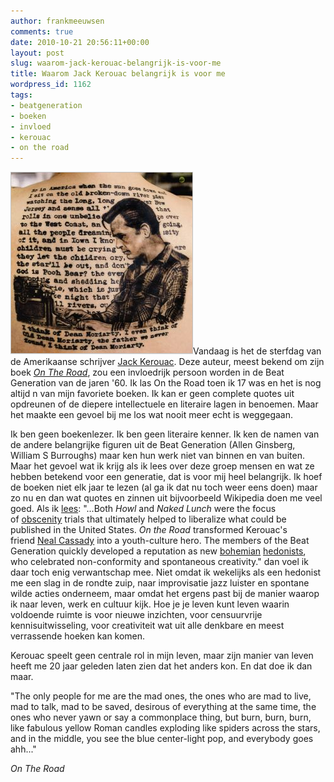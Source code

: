 ```yaml
---
author: frankmeeuwsen
comments: true
date: 2010-10-21 20:56:11+00:00
layout: post
slug: waarom-jack-kerouac-belangrijk-is-voor-me
title: Waarom Jack Kerouac belangrijk is voor me
wordpress_id: 1162
tags:
- beatgeneration
- boeken
- invloed
- kerouac
- on the road
---
```


![](../images/uploadimages/kerouac.png)Vandaag is het de sterfdag van de Amerikaanse schrijver [Jack Kerouac](http://en.wikipedia.org/wiki/Jack_Kerouac). Deze auteur, meest bekend om zijn boek _[On The Road](http://en.wikipedia.org/wiki/On_the_Road)_, zou een invloedrijk persoon worden in de Beat Generation van de jaren '60. Ik las On the Road toen ik 17 was en het is nog altijd n van mijn favoriete boeken. Ik kan er geen complete quotes uit opdreunen of de diepere intellectuele en literaire lagen in benoemen. Maar het maakte een gevoel bij me los wat nooit meer echt is weggegaan.

<!-- more -->

Ik ben geen boekenlezer. Ik ben geen literaire kenner. Ik ken de namen van de andere belangrijke figuren uit de Beat Generation (Allen Ginsberg, William S Burroughs) maar ken hun werk niet van binnen en van buiten. Maar het gevoel wat ik krijg als ik lees over deze groep mensen en wat ze hebben betekend voor een generatie, dat is voor mij heel belangrijk. Ik hoef de boeken niet elk jaar te lezen (al ga ik dat nu toch weer eens doen) maar zo nu en dan wat quotes en zinnen uit bijvoorbeeld Wikipedia doen me veel goed. Als ik [lees](http://en.wikipedia.org/wiki/Beat_Generation): "...Both _Howl_ and _Naked Lunch_ were the focus of [obscenity](http://en.wikipedia.org/wiki/Obscenity) trials that ultimately helped to liberalize what could be published in the United States. _On the Road_ transformed Kerouac's friend [Neal Cassady](http://en.wikipedia.org/wiki/Neal_Cassady) into a youth-culture hero. The members of the Beat Generation quickly developed a reputation as new [bohemian](http://en.wikipedia.org/wiki/Bohemianism) [hedonists](http://en.wikipedia.org/wiki/Hedonism), who celebrated non-conformity and spontaneous creativity." dan voel ik daar toch enig verwantschap mee. Niet omdat ik wekelijks als een hedonist me een slag in de rondte zuip, naar improvisatie jazz luister en spontane wilde acties onderneem, maar omdat het ergens past bij de manier waarop ik naar leven, werk en cultuur kijk. Hoe je je leven kunt leven waarin voldoende ruimte is voor nieuwe inzichten, voor censuurvrije kennisuitwisseling, voor creativiteit wat uit alle denkbare en meest verrassende hoeken kan komen.

Kerouac speelt geen centrale rol in mijn leven, maar zijn manier van leven heeft me 20 jaar geleden laten zien dat het anders kon. En dat doe ik dan maar.


"The only people for me are the mad ones, the ones who are mad to live, mad to talk, mad to be saved, desirous of everything at the same time, the ones who never yawn or say a commonplace thing, but burn, burn, burn, like fabulous yellow Roman candles exploding like spiders across the stars, and in the middle, you see the blue center-light pop, and everybody goes ahh..."




_On The Road_
